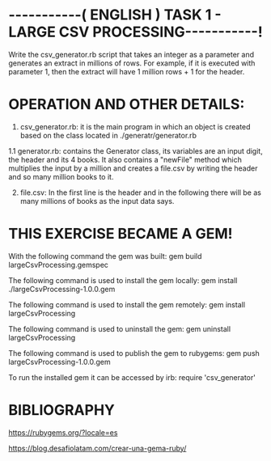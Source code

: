 # -----------( ENGLISH ) TASK 1 - LARGE CSV PROCESSING-----------!

Write the csv_generator.rb script that takes an integer as a parameter and generates an extract in millions of rows. For example, if it is executed with parameter 1, then the extract will have 1 million rows + 1 for the header.

# OPERATION AND OTHER DETAILS:

1. csv_generator.rb: it is the main program in which an object is created based on the class located in ./generatr/generator.rb

1.1 generator.rb: contains the Generator class, its variables are an input digit, the header and its 4 books. It also contains a "newFile" method which multiplies the input by a million and creates a file.csv by writing the header and so many million books to it.

2. file.csv: In the first line is the header and in the following there will be as many millions of books as the input data says.

# THIS EXERCISE BECAME A GEM!

With the following command the gem was built:
 gem build largeCsvProcessing.gemspec

The following command is used to install the gem locally:
 gem install ./largeCsvProcessing-1.0.0.gem

The following command is used to install the gem remotely:
 gem install largeCsvProcessing

The following command is used to uninstall the gem:
  gem uninstall largeCsvProcessing

The following command is used to publish the gem to rubygems:
gem push largeCsvProcessing-1.0.0.gem

To run the installed gem it can be accessed by irb:
 require 'csv_generator'

 # BIBLIOGRAPHY

 https://rubygems.org/?locale=es

 https://blog.desafiolatam.com/crear-una-gema-ruby/